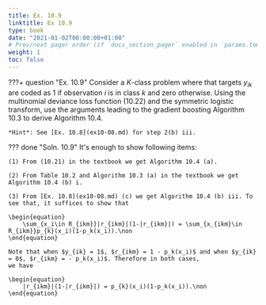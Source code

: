 ```yaml
---
title: Ex. 10.9
linktitle: Ex 10.9
type: book
date: "2021-01-02T00:00:00+01:00"
# Prev/next pager order (if `docs_section_pager` enabled in `params.toml`)
weight: 1
toc: false
---
```


???+ question "Ex. 10.9"
    Consider a $K$-class problem where that targets $y_{ik}$ are coded as 1 if observation $i$ is in class $k$ and zero otherwise. Using the multinomial deviance loss function (10.22) and the symmetric logistic transform, use the arguments leading to the gradient boosting Algorithm 10.3 to derive Algorithm 10.4.

    *Hint*: See [Ex. 10.8](ex10-08.md) for step 2(b) iii.

??? done "Soln. 10.9"
    It's enough to show following items:
	
	(1) From (10.21) in the textbook we get Algorithm 10.4 (a).
    
    (2) From Table 10.2 and Algorithm 10.3 (a) in the textbook we get Algorithm 10.4 (b) i.
		
    (3) From [Ex. 10.8](ex10-08.md) (c) we get Algorithm 10.4 (b) iii. To see that, it suffices to show that

	\begin{equation}
		\sum_{x_i\in R_{ikm}}|r_{ikm}|(1-|r_{ikm}|) = \sum_{x_{ikm}\in R_{ikm}}p_{k}(x_i)(1-p_k(x_i)).\non
	\end{equation}
	
    Note that when $y_{ik} = 1$, $r_{ikm} = 1 - p_k(x_i)$ and when $y_{ik} = 0$, $r_{ikm} = - p_k(x_i)$. Therefore in both cases,
	we have
	
    \begin{equation}
	 	|r_{ikm}|(1-|r_{ikm}|) = p_{k}(x_i)(1-p_k(x_i)).\non
	\end{equation} 